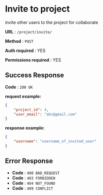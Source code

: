 # Invite to project

invite other users to the project for collaborate

**URL** : `/project/invite/`

**Method** : `POST`

**Auth required** : YES

**Permissions required** : YES

## Success Response

**Code** : `200 OK`

**request example:**
```json
{
    "project_id": 4,
    "user_email": "abc@gmail.com"
}
```

**response example:**
```json
{
    "username": "username_of_invited_user"
}
```

## Error Response

* **Code** : `400 BAD_REQUEST`
* **Code** : `403 FORBIDDEN`
* **Code** : `404 NOT_FOUND`
* **Code** : `409 CONFLICT`
